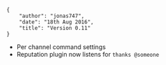    {
        "author": "jonas747",
        "date": "18th Aug 2016",
        "title": "Version 0.11"
    }

 - Per channel command settings
 - Reputation plugin now listens for `thanks @someone`